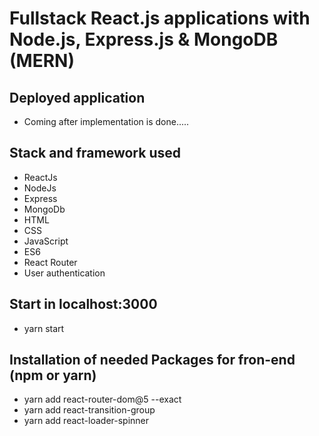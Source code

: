 # Fullstack React.js applications with Node.js, Express.js & MongoDB (MERN)

## Deployed application

- Coming after implementation is done.....

## Stack and framework used

- ReactJs
- NodeJs
- Express
- MongoDb
- HTML
- CSS
- JavaScript
- ES6
- React Router
- User authentication

## Start in localhost:3000

- yarn start

## Installation of needed Packages for fron-end (npm or yarn)

- yarn add react-router-dom@5 --exact
- yarn add react-transition-group
- yarn add react-loader-spinner
